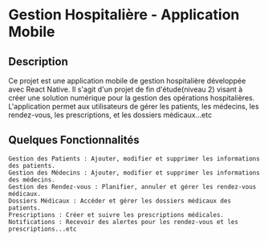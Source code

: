 # Gestion Hospitalière - Application Mobile
## Description
Ce projet est une application mobile de gestion hospitalière développée avec React Native. Il s'agit d'un projet de fin d'étude(niveau 2) visant à créer une solution numérique pour la gestion des opérations hospitalières. L'application permet aux utilisateurs de gérer les patients, les médecins, les rendez-vous, les prescriptions, et les dossiers médicaux...etc

## Quelques Fonctionnalités
    Gestion des Patients : Ajouter, modifier et supprimer les informations des patients.
    Gestion des Médecins : Ajouter, modifier et supprimer les informations des médecins.
    Gestion des Rendez-vous : Planifier, annuler et gérer les rendez-vous médicaux.
    Dossiers Médicaux : Accéder et gérer les dossiers médicaux des patients.
    Prescriptions : Créer et suivre les prescriptions médicales.
    Notifications : Recevoir des alertes pour les rendez-vous et les prescriptions...etc